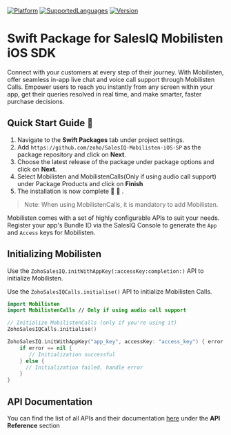 [![Platform](https://img.shields.io/badge/platforms-iOS-orange.svg)](https://cocoapods.org/pods/Mobilisten)
[![SupportedLanguages](https://img.shields.io/badge/languages-Swift%20%7C%20%20ObjectiveC-green.svg)](https://www.zoho.com/salesiq/help/developer-section/ios-mobile-sdk-installation.html)
[![Version](https://img.shields.io/badge/version-10.0.0-blue.svg)](https://cocoapods.org/pods/Mobilisten)

# Swift Package for SalesIQ Mobilisten iOS SDK

Connect with your customers at every step of their journey. With Mobilisten, offer seamless in-app live chat and voice call support through Mobilisten Calls. Empower users to reach you instantly from any screen within your app, get their queries resolved in real time, and make smarter, faster purchase decisions.

## Quick Start Guide 💨

1. Navigate to the **Swift Packages** tab under project settings.
2. Add `https://github.com/zoho/SalesIQ-Mobilisten-iOS-SP` as the package repository and click on **Next**.
3. Choose the latest release of the package under package options and click on **Next**.
4. Select Mobilisten and MobilistenCalls(Only if using audio call support) under Package Products and click on **Finish**
5. The installation is now complete 🎉 🥳 .

> Note: When using MobilistenCalls, it is mandatory to add Mobilisten.  

Mobilisten comes with a set of highly configurable APIs to suit your needs. Register your app's Bundle ID via the SalesIQ Console to generate the `App` and `Access` keys for Mobilisten.

## Initializing Mobilisten
Use the `ZohoSalesIQ.initWithAppKey(:accessKey:completion:)` API to initialize Mobilisten.

Use the `ZohoSalesIQCalls.initialise()` API to initialize Mobilisten Calls.

```swift
import Mobilisten
import MobilistenCalls // Only if using audio call support

// Initialize MobilistenCalls (only if you're using it)
ZohoSalesIQCalls.initialise()

ZohoSalesIQ.initWithAppKey("app_key", accessKey: "access_key") { error in
    if error == nil {
       // Initialization successful
    } else {
      // Initialization failed, handle error
    }
}
```

## API Documentation
You can find the list of all APIs and their documentation [here](https://www.zoho.com/salesiq/help/developer-section/ios-sdk-event-delegate-v3.html) under the **API Reference** section